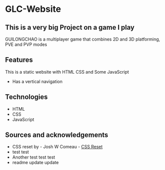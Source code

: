 # GLC-Website
<h2>This is a very big Project on a game I play</h2>
<p>GUILONGCHAO is a multiplayer game that combines 2D and 3D platforming, PVE and PVP modes</p>
<h2>Features</h2>
<p>This is a static website with HTML CSS and Some JavaScript</p>
<ul>
  <li>Has a vertical navigation</li>
</ul>
<h2>Technologies</h2>
<ul>
  <li>HTML</li>
  <li>CSS </li>
  <li>JavaScript </li>
</ul>

<h2>Sources and acknowledgements</h2>
<ul>
  <li>CSS reset by - Josh W Comeau - <a href="https://www.joshwcomeau.com/css/custom-css-reset/">CSS Reset</a></li>
  <li>test test</li>
  <li>Another test test test</li>
  <li>readme update update</li>
</ul>
